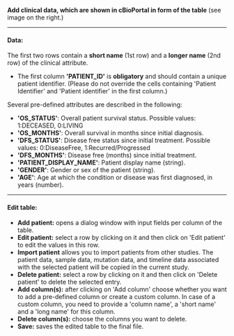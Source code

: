 **Add clinical data, which are shown in cBioPortal in form of the table** (see image on the right.)

---

#### Data:

The first two rows contain a **short name**  (1st row) and a **longer name** (2nd row) of the clinical attribute.

- The first column **'PATIENT_ID'** is **obligatory** and should contain a unique patient identifier. (Please do not override the cells containing 'Patient Identifier' and 'Patient identifier' in the first column.)

Several pre-defined attributes are described in the following:

- **'OS_STATUS'**:   Overall patient survival status. Possible values: 1:DECEASED, 0:LIVING
- **'OS_MONTHS'**:   Overall survival in months since initial diagnosis.
- **'DFS_STATUS'**:  Disease free status since initial treatment. Possible values: 0:DiseaseFree, 1:Recurred/Progressed
- **'DFS_MONTHS'**:  Disease free (months) since initial treatment.
- **'PATIENT_DISPLAY_NAME'**: Patient display name (string).
- **'GENDER'**:      Gender or sex of the patient (string).
- **'AGE'**:         Age at which the condition or disease was first diagnosed, in years (number).

---

#### Edit table:

- **Add patient:** opens a dialog window with input fields per column of the table.
- **Edit patient:** select a row by clicking on it and then click on 'Edit patient' to edit the values in this row.
- **Import patient** allows you to import patients from other studies. The patient data, sample data, mutation data, and timeline data associated with the selected patient will be copied in the current study.
- **Delete patient:** select a row by clicking on it and then click on 'Delete patient' to delete the selected entry.
- **Add column(s):** after clicking on 'Add column' choose whether you want to add a pre-defined column or create a custom column. In case of a custom column, you need to provide a 'column name', a 'short name' and a 'long name' for this column.
- **Delete column(s):** choose the columns you want to delete.
- **Save:** saves the edited table to the final file.
